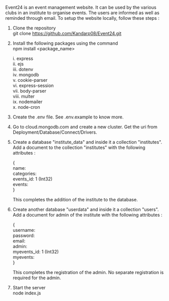 Event24 is an event management website. It can be used by the various clubs in an institute to organise events.
The users are informed as well as reminded through email. To setup the website locally, follow these steps :

1. Clone the repository <br />
   git clone https://github.com/Kandarp08/Event24.git

2. Install the following packages using the command <br />
   npm install <package_name> <br />

   i. express <br />
   ii. ejs <br />
   iii. dotenv <br />
   iv. mongodb <br />
   v. cookie-parser <br />
   vi. express-session <br />
   vii. body-parser <br />
   viii. multer <br />
   ix. nodemailer <br />
   x. node-cron <br />

3. Create the .env file. See .env.example to know more.

4. Go to cloud.mongodb.com and create a new cluster. Get the uri from Deployment/Database/Connect/Drivers.

5. Create a database "institute_data" and inside it a collection "institutes". Add a document to the collection 
   "institutes" with the following attributes :

   { <br />
        name: <institute name> <br />
        categories: <string array containing names of all the clubs> <br />
        events_id: 1 (Int32) <br />
        events: <empty array> <br />
   }

   This completes the addition of the institute to the database.

6. Create another database "userdata" and inside it a collection "users". Add a document for admin of the institute
   with the following attributes :

   { <br />
        username: <admin username> <br />
        password: <admin password> <br />
        email: <admin email> <br />
        admin: <institute name> <br />
        myevents_id: 1 (Int32) <br />
        myevents: <empty array> <br />
   }

   This completes the registration of the admin. No separate registration is required for the admin.

7. Start the server <br />
   node index.js